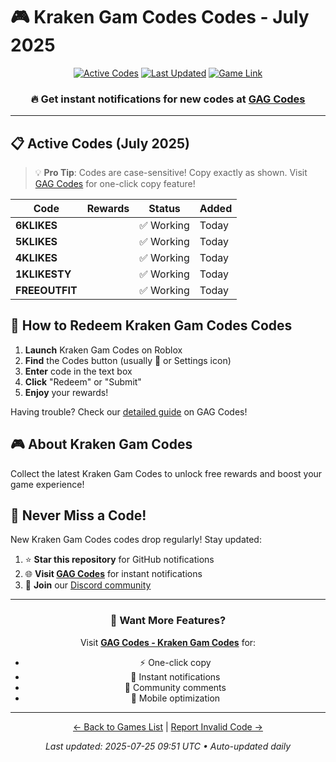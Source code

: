 # 🎮 Kraken Gam Codes Codes - July 2025

<div align="center">

[![Active Codes](https://img.shields.io/badge/Active%20Codes-5-brightgreen)](https://gagcodes.com/roblox/kraken-game)
[![Last Updated](https://img.shields.io/badge/Last%20Updated-Today-orange)](https://gagcodes.com/roblox/kraken-game)
[![Game Link](https://img.shields.io/badge/Play-Kraken%20Gam%20Codes-red)](https://www.roblox.com/games/)

### 🔥 **Get instant notifications for new codes at [GAG Codes](https://gagcodes.com/roblox/kraken-game)**

</div>

---

## 📋 Active Codes (July 2025)

> 💡 **Pro Tip**: Codes are case-sensitive! Copy exactly as shown. Visit [GAG Codes](https://gagcodes.com/roblox/kraken-game) for one-click copy feature!

| Code | Rewards | Status | Added |
|------|---------|--------|-------|
| **6KLIKES** |  | ✅ Working | Today |
| **5KLIKES** |  | ✅ Working | Today |
| **4KLIKES** |  | ✅ Working | Today |
| **1KLIKESTY** |  | ✅ Working | Today |
| **FREEOUTFIT** |  | ✅ Working | Today |


## 📖 How to Redeem Kraken Gam Codes Codes

1. **Launch** Kraken Gam Codes on Roblox
2. **Find** the Codes button (usually 🎁 or Settings icon)
3. **Enter** code in the text box
4. **Click** "Redeem" or "Submit"
5. **Enjoy** your rewards!

Having trouble? Check our [detailed guide](https://gagcodes.com/roblox/kraken-game#how-to-redeem) on GAG Codes!

## 🎮 About Kraken Gam Codes

Collect the latest Kraken Gam Codes to unlock free rewards and boost your game experience!

## 🔔 Never Miss a Code!

New Kraken Gam Codes codes drop regularly! Stay updated:

1. ⭐ **Star this repository** for GitHub notifications
2. 🌐 **Visit [GAG Codes](https://gagcodes.com/roblox/kraken-game)** for instant notifications
3. 💬 **Join** our [Discord community](https://gagcodes.com/discord)

---

<div align="center">

### 🚀 Want More Features?

Visit [**GAG Codes - Kraken Gam Codes**](https://gagcodes.com/roblox/kraken-game) for:
- ⚡ One-click copy
- 🔔 Instant notifications  
- 💬 Community comments
- 📱 Mobile optimization

---

[← Back to Games List](README.md) | [Report Invalid Code →](https://github.com/yourusername/roblox-codes-directory/issues)

*Last updated: 2025-07-25 09:51 UTC • Auto-updated daily*

</div>